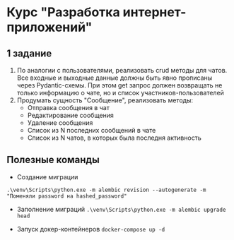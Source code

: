 # Курс "Разработка интернет-приложений"

## 1 задание

1. По аналогии с пользователями, реализовать crud методы для чатов. Все входные и выходные данные должны быть явно прописаны через Pydantic-схемы. При этом get запрос должен возвращать не только информацию о чате, но и список участников-пользователей
2. Продумать сущность "Сообщение", реализовать методы:
   - Отправка сообщения в чат
   - Редактирование сообщения
   - Удаление сообщения
   - Список из N последних сообщений в чате
   - Список из N чатов, в которых была последня активность

## Полезные команды

- Создание миграции
```
.\venv\Scripts\python.exe -m alembic revision --autogenerate -m "Поменяли password на hashed_password"
```

- Заполнение миграций
`.\venv\Scripts\python.exe -m alembic upgrade head`

- Запуск докер-контейнеров
`docker-compose up -d`
